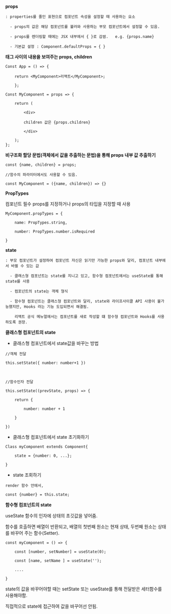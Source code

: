 **props**

	: properties를 줄인 표현으로 컴포넌트 속성을 설정할 때 사용하는 요소
	
	  - props의 값은 해당 컴포넌트를 불러와 사용하는 부모 컴포넌트에서 설정할 수 있음.
	  
	  - props를 렌더링할 때에는 JSX 내부에서 { }로 감쌈.	e.g. {props.name}
	   
	  - 기본값 설정 : Component.defaultProps = { }
	   
**태그 사이의 내용을 보여주는 props, children**

```
Const App = () => {
	
	return <MyComponent>리액트</MyComponent>;
	
	};
	
Const MyComponent = props => {
	
	return (
		
		<div>
			
		children 값은 {props.children}
			
		</div>
			
	);
};
```

**비구조화 할당 문법(객체에서 값을 추출하는 문법)을 통해 props 내부 값 추출하기**
```
const {name, children} = props;

//함수의 파라미터에서도 사용할 수 있음.

const MyComponent = ({name, children}) => {}
```

**PropTypes**

컴포넌트 필수 props를 지정하거나 props의 타입을 지정할 때 사용
```
MyComponent.propTypes = {
	
	name: PropTypes.string, 
	
	number: PropTypes.number.isRequired
	
}
```

**state**

	: 부모 컴포넌트가 설정하여 컴포넌트 자신은 읽기만 가능한 props와 달리, 컴포넌트 내부에서 바뀔 수 있는 값
	
	  - 클래스형 컴포넌트는 state를 지니고 있고, 함수형 컴포넌트에서는 useState를 통해 state를 사용
	 
	  - 컴포넌트의 state는 객체 형식
	  
	  - 함수형 컴포넌트는 클래스형 컴포넌트와 달리, state와 라이프사이클 API 사용이 불가능했지만, Hooks 라는 기능 도입되면서 해결됨.
	  
	    리액트 공식 메뉴얼에서는 컴포넌트를 새로 작성할 떄 함수형 컴포넌트와 Hooks를 사용하도록 권장.
	  
**클래스형 컴포넌트의 state**

 - 클래스형 컴포넌트에서 state값을 바꾸는 방법

```
//객체 전달

this.setState({ number: number+1 })
	


//함수인자 전달

this.setState((prevState, props) => {

	return {
	
		number: number + 1
		
	}
	
})
```

 - 클래스형 컴포넌트에서 state 초기화하기
```
Class myComponent extends Component{

	state = {number: 0, ...};

}
```

 - state 조회하기
```
render 함수 안에서,

const {number} = this.state;
```

**함수형 컴포넌트의 state**

useState 함수의 인자에 상태의 초깃값을 넣어줌. 

함수를 호출하면 배열이 반환되고, 배열의 첫번째 원소는 현재 상태, 두번째 원소는 상태를 바꾸어 주는 함수(Setter).

```
const myComponent = () => {

	const [number, setNumber] = useState(0);
	
	const [name, setName ] = useState('');
	
	....
	
}
```
state의 값을 바꾸어야할 때는 setState 또는 useState를 통해 전달받은 세터함수를 사용해야함.

직접적으로 state에 접근하여 값을 바꾸어선 안됨.


	

